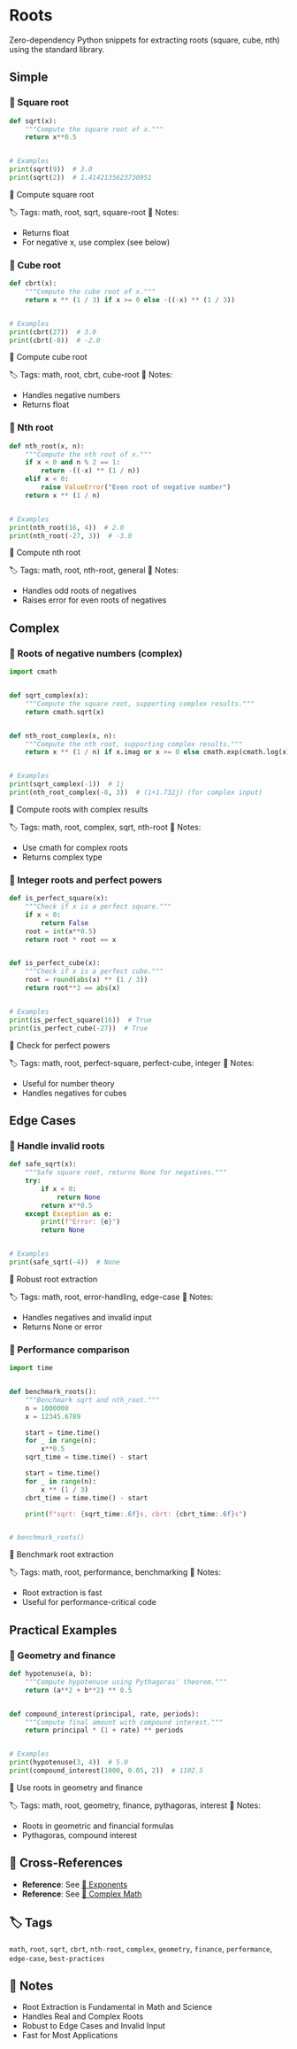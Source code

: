# Roots

Zero-dependency Python snippets for extracting roots (square, cube, nth) using the standard library.

## Simple

### 🧩 Square root

```python
def sqrt(x):
    """Compute the square root of x."""
    return x**0.5


# Examples
print(sqrt(9))  # 3.0
print(sqrt(2))  # 1.4142135623730951
```

📂 Compute square root

🏷️ Tags: math, root, sqrt, square-root
📝 Notes:
- Returns float
- For negative x, use complex (see below)

### 🧩 Cube root

```python
def cbrt(x):
    """Compute the cube root of x."""
    return x ** (1 / 3) if x >= 0 else -((-x) ** (1 / 3))


# Examples
print(cbrt(27))  # 3.0
print(cbrt(-8))  # -2.0
```

📂 Compute cube root

🏷️ Tags: math, root, cbrt, cube-root
📝 Notes:
- Handles negative numbers
- Returns float

### 🧩 Nth root

```python
def nth_root(x, n):
    """Compute the nth root of x."""
    if x < 0 and n % 2 == 1:
        return -((-x) ** (1 / n))
    elif x < 0:
        raise ValueError("Even root of negative number")
    return x ** (1 / n)


# Examples
print(nth_root(16, 4))  # 2.0
print(nth_root(-27, 3))  # -3.0
```

📂 Compute nth root

🏷️ Tags: math, root, nth-root, general
📝 Notes:
- Handles odd roots of negatives
- Raises error for even roots of negatives

## Complex

### 🧩 Roots of negative numbers (complex)

```python
import cmath


def sqrt_complex(x):
    """Compute the square root, supporting complex results."""
    return cmath.sqrt(x)


def nth_root_complex(x, n):
    """Compute the nth root, supporting complex results."""
    return x ** (1 / n) if x.imag or x >= 0 else cmath.exp(cmath.log(x) / n)


# Examples
print(sqrt_complex(-1))  # 1j
print(nth_root_complex(-8, 3))  # (1+1.732j) (for complex input)
```

📂 Compute roots with complex results

🏷️ Tags: math, root, complex, sqrt, nth-root
📝 Notes:
- Use cmath for complex roots
- Returns complex type

### 🧩 Integer roots and perfect powers

```python
def is_perfect_square(x):
    """Check if x is a perfect square."""
    if x < 0:
        return False
    root = int(x**0.5)
    return root * root == x


def is_perfect_cube(x):
    """Check if x is a perfect cube."""
    root = round(abs(x) ** (1 / 3))
    return root**3 == abs(x)


# Examples
print(is_perfect_square(16))  # True
print(is_perfect_cube(-27))  # True
```

📂 Check for perfect powers

🏷️ Tags: math, root, perfect-square, perfect-cube, integer
📝 Notes:
- Useful for number theory
- Handles negatives for cubes

## Edge Cases

### 🧩 Handle invalid roots

```python
def safe_sqrt(x):
    """Safe square root, returns None for negatives."""
    try:
        if x < 0:
            return None
        return x**0.5
    except Exception as e:
        print(f"Error: {e}")
        return None


# Examples
print(safe_sqrt(-4))  # None
```

📂 Robust root extraction

🏷️ Tags: math, root, error-handling, edge-case
📝 Notes:
- Handles negatives and invalid input
- Returns None or error

### 🧩 Performance comparison

```python
import time


def benchmark_roots():
    """Benchmark sqrt and nth_root."""
    n = 1000000
    x = 12345.6789

    start = time.time()
    for _ in range(n):
        x**0.5
    sqrt_time = time.time() - start

    start = time.time()
    for _ in range(n):
        x ** (1 / 3)
    cbrt_time = time.time() - start

    print(f"sqrt: {sqrt_time:.6f}s, cbrt: {cbrt_time:.6f}s")


# benchmark_roots()
```

📂 Benchmark root extraction

🏷️ Tags: math, root, performance, benchmarking
📝 Notes:
- Root extraction is fast
- Useful for performance-critical code

## Practical Examples

### 🧩 Geometry and finance

```python
def hypotenuse(a, b):
    """Compute hypotenuse using Pythagoras' theorem."""
    return (a**2 + b**2) ** 0.5


def compound_interest(principal, rate, periods):
    """Compute final amount with compound interest."""
    return principal * (1 + rate) ** periods


# Examples
print(hypotenuse(3, 4))  # 5.0
print(compound_interest(1000, 0.05, 2))  # 1102.5
```

📂 Use roots in geometry and finance

🏷️ Tags: math, root, geometry, finance, pythagoras, interest
📝 Notes:
- Roots in geometric and financial formulas
- Pythagoras, compound interest

## 🔗 Cross-References

- **Reference**: See [📂 Exponents](exponents.md)
- **Reference**: See [📂 Complex Math](complex_math.md)

## 🏷️ Tags

`math`, `root`, `sqrt`, `cbrt`, `nth-root`, `complex`, `geometry`, `finance`, `performance`, `edge-case`, `best-practices`

## 📝 Notes

- Root Extraction is Fundamental in Math and Science
- Handles Real and Complex Roots
- Robust to Edge Cases and Invalid Input
- Fast for Most Applications
